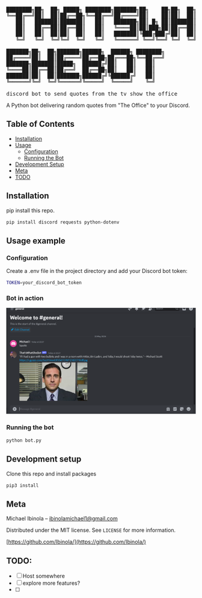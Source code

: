 <pre>
████████╗██╗  ██╗ █████╗ ████████╗███████╗██╗    ██╗██╗  ██╗ █████╗ ████████╗
╚══██╔══╝██║  ██║██╔══██╗╚══██╔══╝██╔════╝██║    ██║██║  ██║██╔══██╗╚══██╔══╝
   ██║   ███████║███████║   ██║   ███████╗██║ █╗ ██║███████║███████║   ██║   
   ██║   ██╔══██║██╔══██║   ██║   ╚════██║██║███╗██║██╔══██║██╔══██║   ██║   
   ██║   ██║  ██║██║  ██║   ██║   ███████║╚███╔███╔╝██║  ██║██║  ██║   ██║   
   ╚═╝   ╚═╝  ╚═╝╚═╝  ╚═╝   ╚═╝   ╚══════╝ ╚══╝╚══╝ ╚═╝  ╚═╝╚═╝  ╚═╝   ╚═╝   
                                                                             
███████╗██╗  ██╗███████╗██████╗  ██████╗ ████████╗                           
██╔════╝██║  ██║██╔════╝██╔══██╗██╔═══██╗╚══██╔══╝                           
███████╗███████║█████╗  ██████╔╝██║   ██║   ██║                              
╚════██║██╔══██║██╔══╝  ██╔══██╗██║   ██║   ██║                              
███████║██║  ██║███████╗██████╔╝╚██████╔╝   ██║                              
╚══════╝╚═╝  ╚═╝╚══════╝╚═════╝  ╚═════╝    ╚═╝                           
                                                                             
discord bot to send quotes from the tv show the office
</pre>

A Python bot delivering random quotes from "The Office" to your Discord.

## Table of Contents

- [Installation](#installation)
- [Usage](#usage)
  - [Configuration](#configuration)
  - [Running the Bot](#running-the-bot)
- [Development Setup](#development-setup)
- [Meta](#meta)
- [TODO](#todo)


## Installation

pip install this repo.

```sh
pip install discord requests python-dotenv
```

## Usage example

### Configuration
Create a .env file in the project directory and add your Discord bot token:

```sh
TOKEN=your_discord_bot_token
```


### Bot in action

![alt text](image.png)

### Running the bot

```sh
python bot.py
```

## Development setup

Clone this repo and install packages

```sh
pip3 install
```

## Meta

Michael Ibinola – ibinolamichael1@gmail.com

Distributed under the MIT license. See `LICENSE` for more information.

[https://github.com/Ibinola/](https://github.com/Ibinola/)

## TODO:

- [ ] Host somewhere
- [ ] explore more features?
- [ ] 